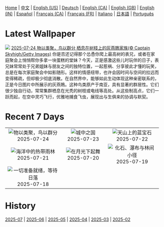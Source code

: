 [Home](../README.md) | [中文](zh-CN.md) | [English (US)](en-US.md) | [Deutsch](de-DE.md) | [English (CA)](en-CA.md) | [English (GB)](en-GB.md) | [English (IN)](en-IN.md) | [Español](es-ES.md) | [Français (CA)](fr-CA.md) | [Français (FR)](fr-FR.md) | [Italiano](it-IT.md) | [日本語](ja-JP.md) | [Português](pt-BR.md)

# Latest Wallpaper
![](https://www.bing.com/th?id=OHR.AshyWoodswallow_ZH-CN3224168805_UHD.jpg)
[2025-07-24 物以类聚，鸟以群分 栖息在树枝上的灰燕鵙家族(© Captain Skyhigh/Getty Images)](https://www.bing.com/th?id=OHR.AshyWoodswallow_ZH-CN3224168805_UHD.jpg)
你是否还记得那个怂恿你爬上最高树的表兄，或者在家庭聚会上悄悄帮你多拿一块蛋糕的堂妹？今天，正是感激这些儿时玩伴的日子，表兄妹常常处于兄弟姐妹与朋友之间的独特位置，一起惹祸、分享彼此才懂的玩笑，总是在每次家庭聚会中如影随形。这样的情感纽带，也许会因时间与空间的拉远而变得稀疏，但却极少彻底消散。在自然界中，能够如此生动体现这种亲密联系的，正是今日图片中所展示的灰燕鵙。这种鸟类原产于南亚，具有显著的群居性。它们很少独自行动，常常集群栖息在光秃的树枝或电线等高处。从这些制高点，它们一跃而起，在空中灵巧飞行，优雅地捕食飞虫，展现出与生俱来的协调与默契。

# Recent 7 Days
|  |  |  |
|:---:|:---:|:---:|
| ![](https://www.bing.com/th?id=OHR.AshyWoodswallow_ZH-CN3224168805_400x240.jpg "物以类聚，鸟以群分") 2025-07-24 | ![](https://www.bing.com/th?id=OHR.VaticanCity_ZH-CN3075109504_400x240.jpg "城中之国") 2025-07-23 | ![](https://www.bing.com/th?id=OHR.GreatHeatY25_ZH-CN8252122347_400x240.jpg "天山上的蓝宝石") 2025-07-22 |
| ![](https://www.bing.com/th?id=OHR.AcroporaReef_ZH-CN2622120276_400x240.jpg "海洋中的热带雨林") 2025-07-21 | ![](https://www.bing.com/th?id=OHR.BigMoon_ZH-CN2508603883_400x240.jpg "在月光下起舞") 2025-07-20 | ![](https://www.bing.com/th?id=OHR.YohoNP_ZH-CN2349599497_400x240.jpg "化石、瀑布与林间小径") 2025-07-19 |
| ![](https://www.bing.com/th?id=OHR.IcelandSolstice_ZH-CN6073168622_400x240.jpg "一切准备就绪，等待日落") 2025-07-18 |  |  |

# History
[2025-07](../archives/wallpaper/zh-CN/w_2025_07.md) | [2025-06](../archives/wallpaper/zh-CN/w_2025_06.md) | [2025-05](../archives/wallpaper/zh-CN/w_2025_05.md) | [2025-04](../archives/wallpaper/zh-CN/w_2025_04.md) | [2025-03](../archives/wallpaper/zh-CN/w_2025_03.md) | [2025-02](../archives/wallpaper/zh-CN/w_2025_02.md)
